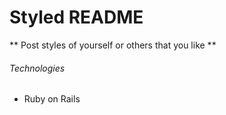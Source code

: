 # Styled README

** Post styles of yourself or others that you like **

###### Technologies

* Ruby on Rails